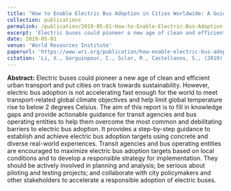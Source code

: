 ```yaml
---
title: "How to Enable Electric Bus Adoption in Cities Worldwide: A Guiding Report for City Transit Agencies and Bus Operating Entities"
collection: publications
permalink: /publication/2019-05-01-How-to-Enable-Electric-Bus-Adoption
excerpt: 'Electric buses could pioneer a new age of clean and efficient urban transport and put cities on track towards sustainability. However, electric bus adoption is not accelerating fast enough for the world to meet transport-related global climate objectives and help limit global temperature rise to below 2 degrees Celsius. The aim of this report is to fill in knowledge gaps and provide actionable guidance for transit agencies and bus operating entities to help them overcome the most common and debilitating barriers to electric bus adoption.'
date: 2019-05-01
venue: 'World Resources Institute'
paperurl: 'https://www.wri.org/publication/how-enable-electric-bus-adoption-cities-worldwide'
citation: 'Li, X., Gorguinpour, C., Sclar, R., Castellanos, S., (2019). &quot;How to Enable Electric Bus Adoption in Cities Worldwide: A Guiding Report for City Transit Agencies and Bus Operating Entities&quot;<i>. World Resources Institute</i>. '
---
```

<b>Abstract:</b>
Electric buses could pioneer a new age of clean and efficient urban transport and put cities on track towards sustainability. However, electric bus adoption is not accelerating fast enough for the world to meet transport-related global climate objectives and help limit global temperature rise to below 2 degrees Celsius. The aim of this report is to fill in knowledge gaps and provide actionable guidance for transit agencies and bus operating entities to help them overcome the most common and debilitating barriers to electric bus adoption. It provides a step-by-step guidance to establish and achieve electric bus adoption targets using concrete and diverse real-world experiences. Transit agencies and bus operating entities are encouraged to maximize electric bus adoption targets based on local conditions and to develop a responsible strategy for implementation. They should be actively involved in planning and analysis; be serious about piloting and testing projects; and collaborate with city policymakers and other stakeholders to accelerate a responsible adoption of electric buses.
